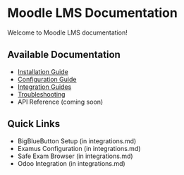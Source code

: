# Moodle LMS Documentation

Welcome to Moodle LMS documentation!

## Available Documentation

- [Installation Guide](installation.md)
- [Configuration Guide](configuration.md)
- [Integration Guides](integrations.md)
- [Troubleshooting](troubleshooting.md)
 - API Reference (coming soon)

## Quick Links

 - BigBlueButton Setup (in integrations.md)
 - Examus Configuration (in integrations.md)
 - Safe Exam Browser (in integrations.md)
 - Odoo Integration (in integrations.md)